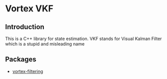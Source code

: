 # Vortex VKF
## Introduction
This is a C++ library for state estimation. VKF stands for Visual Kalman Filter which is a stupid and misleading name

## Packages

- [vortex-filtering](vortex-filtering/README.md)
